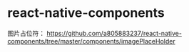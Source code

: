 # react-native-components

图片占位符：
https://github.com/a805883237/react-native-components/tree/master/components/imagePlaceHolder